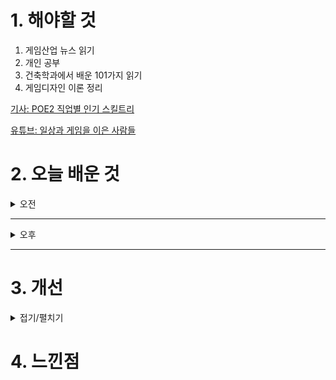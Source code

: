 
# 1. 해야할 것

1. 게임산업 뉴스 읽기 
2. 개인 공부  
3. 건축학과에서 배운 101가지 읽기
4. 게임디자인 이론 정리

[기사: POE2 직업별 인기 스킬트리](https://www.inven.co.kr/webzine/news/?news=301604)

[유튜브: 일상과 게임을 이은 사람들](https://www.youtube.com/watch?v=4bDsqdSgHQw)

# 2. 오늘 배운 것

<details>
<summary>오전</summary>

## 오늘의 뉴스
### POE2 직업별 인기 스킬트리
![image](https://github.com/user-attachments/assets/dce2e3c0-852f-47e3-ba3e-250748bfa56d)
```
한가지 클래스가 엄청나게 다양한 스킬트리를 통해 완전 다른 느낌을 낼 수 있다는게 매력인 게임
밸런스 패치가 정말 어려워 보인다.
MMORPG에선 이렇게 여러 스킬트리를 통해 다양한 맛을 내려고 노력하는 것 중 하나가 로스트아크다.
이런 재미를 레벨에 투영할 수 있으면 한가지 맵이 여러맛을 내는게 가능하지 않을까?

예를 들면,
기물 반응이 스피드형은 이동속도, 탱커형은 파워차지, 밸런스형은 점프 등의 버프를 받으면 맵을 이동하는데
다양한 방법을 사용할 수 있게 하는 것이다.
아이디어지만 이런식으로 한다면 재밌을것 같다.
```

## 일상과 게임
![image](https://github.com/user-attachments/assets/d8f68726-a44c-4d94-9d66-7d5a60cea543)
```

```
</details>

****

<details>
<summary>오후</summary>


</details>

****


# 3. 개선


<details>
<summary>접기/펼치기</summary>


</details>



# 4. 느낀점


